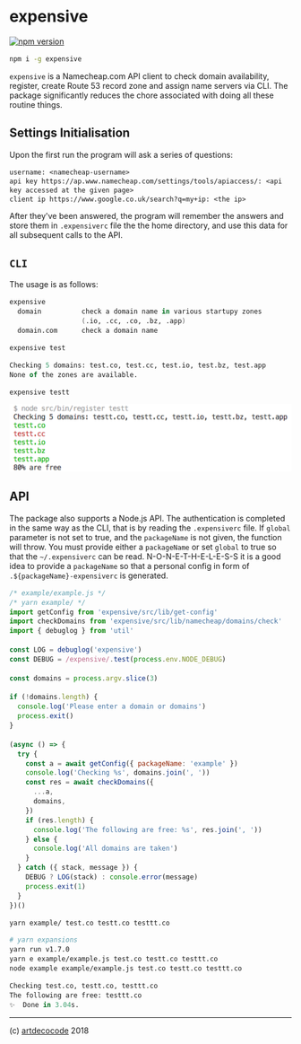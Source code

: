 # expensive

[![npm version](https://badge.fury.io/js/expensive.svg)](https://badge.fury.io/js/expensive)

```sh
npm i -g expensive
```

`expensive` is a Namecheap.com API client to check domain availability, register, create Route 53 record zone and assign name servers via CLI. The package significantly reduces the chore associated with doing all these routine things.

## Settings Initialisation

Upon the first run the program will ask a series of questions:

```
username: <namecheap-username>
api key https://ap.www.namecheap.com/settings/tools/apiaccess/: <api key accessed at the given page>
client ip https://www.google.co.uk/search?q=my+ip: <the ip>
```

After they've been answered, the program will remember the answers and store them in `.expensiverc` file the the home directory, and use this data for all subsequent calls to the API.

## `CLI`

The usage is as follows:

```fs
expensive
  domain          check a domain name in various startupy zones
                  (.io, .cc, .co, .bz, .app)
  domain.com      check a domain name
```

```sh
expensive test
```

```fs
Checking 5 domains: test.co, test.cc, test.io, test.bz, test.app
None of the zones are available.
```


```sh
expensive testt
```

![output for testt query](doc/testt.png)

## API

The package also supports a Node.js API. The authentication is completed in the same way as the CLI, that is by reading the `.expensiverc` file. If `global` parameter is not set to true, and the `packageName` is not given, the function will throw. You must provide either a `packageName` or set `global` to true so that the `~/.expensiverc` can be read. N-O-N-E-T-H-E-L-E-S-S it is a good idea to provide a `packageName` so that a personal config in form of `.${packageName}-expensiverc` is generated.

```js
/* example/example.js */
/* yarn example/ */
import getConfig from 'expensive/src/lib/get-config'
import checkDomains from 'expensive/src/lib/namecheap/domains/check'
import { debuglog } from 'util'

const LOG = debuglog('expensive')
const DEBUG = /expensive/.test(process.env.NODE_DEBUG)

const domains = process.argv.slice(3)

if (!domains.length) {
  console.log('Please enter a domain or domains')
  process.exit()
}

(async () => {
  try {
    const a = await getConfig({ packageName: 'example' })
    console.log('Checking %s', domains.join(', '))
    const res = await checkDomains({
      ...a,
      domains,
    })
    if (res.length) {
      console.log('The following are free: %s', res.join(', '))
    } else {
      console.log('All domains are taken')
    }
  } catch ({ stack, message }) {
    DEBUG ? LOG(stack) : console.error(message)
    process.exit(1)
  }
})()
```

```sh
yarn example/ test.co testt.co testtt.co
```

```sh
# yarn expansions
yarn run v1.7.0
yarn e example/example.js test.co testt.co testtt.co
node example example/example.js test.co testt.co testtt.co
```

```fs
Checking test.co, testt.co, testtt.co
The following are free: testtt.co
✨  Done in 3.04s.
```

---

(c) [artdecocode][1] 2018

[1]: https://artdeco.bz
